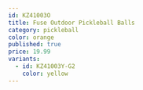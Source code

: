 ```yaml
---
id: KZ41003O
title: Fuse Outdoor Pickleball Balls
category: pickleball
color: orange
published: true
price: 19.99
variants:
  - id: KZ41003Y-G2
    color: yellow
---
```



